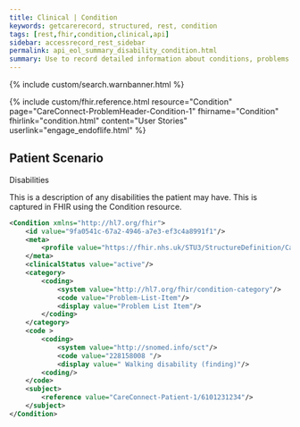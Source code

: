```yaml
---
title: Clinical | Condition
keywords: getcarerecord, structured, rest, condition
tags: [rest,fhir,condition,clinical,api]
sidebar: accessrecord_rest_sidebar
permalink: api_eol_summary_disability_condition.html
summary: Use to record detailed information about conditions, problems or diagnoses recognized by a clinician. There are many uses e.g. recording a diagnosis during an encounter; populating a problem list or a summary statement, such as a discharge summary.
---
```

{% include custom/search.warnbanner.html %}

{% include custom/fhir.reference.html resource="Condition" page="CareConnect-ProblemHeader-Condition-1" fhirname="Condition" fhirlink="condition.html" content="User Stories" userlink="engage_endoflife.html" %}

## Patient Scenario ##

Disabilities

This is a description of any disabilities the patient may have. This is captured in FHIR using the Condition resource.


```xml
<Condition xmlns="http://hl7.org/fhir">
	<id value="9fa0541c-67a2-4946-a7e3-ef3c4a8991f1"/>
	<meta>
		<profile value="https://fhir.nhs.uk/STU3/StructureDefinition/CareConnect-ProblemHeaer-Condition-1"/>
	</meta>
	<clinicalStatus value="active"/>
	<category>
		<coding>
			<system value="http://hl7.org/fhir/condition-category"/>
			<code value="Problem-List-Item"/>
			<display value="Problem List Item"/>
		</coding>
	</category>
	<code >
		<coding>
			<system value="http://snomed.info/sct"/>
			<code value="228158008 "/>
			<display value=" Walking disability (finding)"/>
		<coding/>
	</code>
	<subject>
		<reference value="CareConnect-Patient-1/6101231234"/>
	</subject>
</Condition>
```